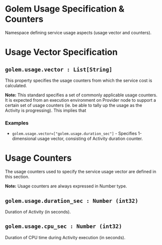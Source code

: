 # Golem Usage Specification & Counters
Namespace defining service usage aspects (usage vector and counters).

# Usage Vector Specification

## `golem.usage.vector : List[String]`
This property specifies the usage counters from which the service cost is calculated.

**Note:** This standard specifies a set of commonly applicable usage counters. It is expected from an execution environment on Provider node to support a certain set of usage counters (ie. be able to tally up the usage as the Activity is progressing). This implies that 
### **Examples**
* `golem.usage.vector=["golem.usage.duration_sec"]` - Specifies 1-dimensional usage vector, consisting of Activity duration counter.

# Usage Counters
The usage counters used to specify the service usage vector are defined in this section.

**Note:** Usage counters are always expressed in Number type.

## `golem.usage.duration_sec : Number (int32)`
Duration of Activity (in seconds).

## `golem.usage.cpu_sec : Number (int32)`
Duration of CPU time during Activity execution (in seconds).

